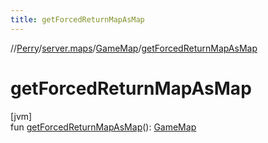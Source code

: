```yaml
---
title: getForcedReturnMapAsMap
---
```

//[Perry](../../../index.html)/[server.maps](../index.html)/[GameMap](index.html)/[getForcedReturnMapAsMap](get-forced-return-map-as-map.html)



# getForcedReturnMapAsMap



[jvm]\
fun [getForcedReturnMapAsMap](get-forced-return-map-as-map.html)(): [GameMap](index.html)




